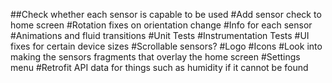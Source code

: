 ##Check whether each sensor is capable to be used
#Add sensor check to home screen
#Rotation fixes on orientation change
#Info for each sensor
#Animations and fluid transitions
#Unit Tests
#Instrumentation Tests
#UI fixes for certain device sizes
#Scrollable sensors?
#Logo
#Icons
#Look into making the sensors fragments that overlay the home screen
#Settings menu
#Retrofit API data for things such as humidity if it cannot be found